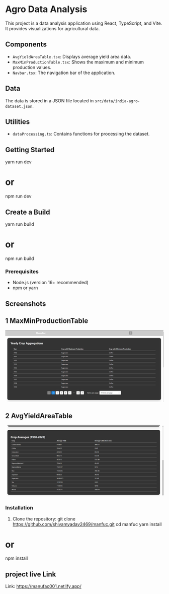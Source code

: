 # Agro Data Analysis

This project is a data analysis application using React, TypeScript, and Vite. It provides visualizations for agricultural data.

## Components
- `AvgYieldAreaTable.tsx`: Displays average yield area data.
- `MaxMinProductionTable.tsx`: Shows the maximum and minimum production values.
- `Navbar.tsx`: The navigation bar of the application.

## Data
The data is stored in a JSON file located in `src/data/india-agro-dataset.json`.

## Utilities
- `dataProcessing.ts`: Contains functions for processing the dataset.

## Getting Started
yarn run dev
# or
npm run dev

## Create a Build
yarn run build
# or
npm run build 

### Prerequisites
- Node.js (version 16+ recommended)
- npm or yarn

## Screenshots 
## 1 MaxMinProductionTable
![Screenshot 1](./public/Screenshot1.png)
## 2 AvgYieldAreaTable
![Screenshot 2](./public/Screenshot2.png)

### Installation
1. Clone the repository:
   git clone https://github.com/shivamyadav2469/manfuc.git
cd manfuc
yarn install
# or
npm install

## project live Link 
Link:   https://manufac001.netlify.app/
